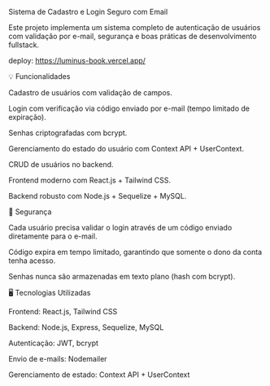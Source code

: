 Sistema de Cadastro e Login Seguro com Email

Este projeto implementa um sistema completo de autenticação de usuários com validação por e-mail, segurança e boas práticas de desenvolvimento fullstack.

deploy: https://luminus-book.vercel.app/

💡 Funcionalidades

Cadastro de usuários com validação de campos.

Login com verificação via código enviado por e-mail (tempo limitado de expiração).

Senhas criptografadas com bcrypt.

Gerenciamento do estado do usuário com Context API + UserContext.

CRUD de usuários no backend.

Frontend moderno com React.js + Tailwind CSS.

Backend robusto com Node.js + Sequelize + MySQL.

🔐 Segurança

Cada usuário precisa validar o login através de um código enviado diretamente para o e-mail.

Código expira em tempo limitado, garantindo que somente o dono da conta tenha acesso.

Senhas nunca são armazenadas em texto plano (hash com bcrypt).

🖥️ Tecnologias Utilizadas

Frontend: React.js, Tailwind CSS

Backend: Node.js, Express, Sequelize, MySQL

Autenticação: JWT, bcrypt

Envio de e-mails: Nodemailer

Gerenciamento de estado: Context API + UserContext
